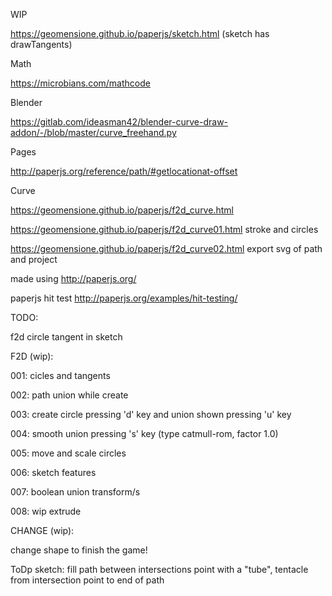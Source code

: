 WIP

https://geomensione.github.io/paperjs/sketch.html (sketch has drawTangents)

Math

https://microbians.com/mathcode

Blender

https://gitlab.com/ideasman42/blender-curve-draw-addon/-/blob/master/curve_freehand.py

Pages

http://paperjs.org/reference/path/#getlocationat-offset

Curve

https://geomensione.github.io/paperjs/f2d_curve.html

https://geomensione.github.io/paperjs/f2d_curve01.html stroke and circles

https://geomensione.github.io/paperjs/f2d_curve02.html export svg of path and project

made using http://paperjs.org/

paperjs hit test http://paperjs.org/examples/hit-testing/

TODO:

f2d circle tangent in sketch

F2D (wip):

001: cicles and tangents

002: path union while create

003: create circle pressing 'd' key and union shown pressing 'u' key

004: smooth union pressing 's' key (type catmull-rom, factor 1.0)

005: move and scale circles

006: sketch features

007: boolean union transform/s

008: wip extrude


CHANGE (wip):

change shape to finish the game!

ToDp sketch: fill path between intersections point with a "tube", tentacle from intersection point to end of path
